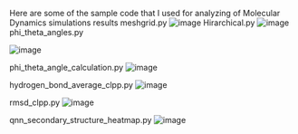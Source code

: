 Here are some of the sample code that I used for analyzing of Molecular Dynamics simulations results
meshgrid.py
![image](https://github.com/user-attachments/assets/1ddbfd0a-5f74-4e59-8f41-61623a9716e5)
Hirarchical.py
![image](https://github.com/user-attachments/assets/fda49a82-0ff4-49d6-8d67-dd4acf886b7d)
phi_theta_angles.py

![image](https://github.com/user-attachments/assets/d98b71dc-e87a-4807-b2f9-07478458e71e)

phi_theta_angle_calculation.py
![image](https://github.com/user-attachments/assets/d6771a9d-7589-420d-9c91-9d31c78276b5)

hydrogen_bond_average_clpp.py
![image](https://github.com/user-attachments/assets/5459b585-45eb-41b3-8fbc-32c0bf142638)

rmsd_clpp.py
![image](https://github.com/user-attachments/assets/8c67c861-ee01-4c57-9e68-11f3395f5173)

qnn_secondary_structure_heatmap.py
![image](https://github.com/user-attachments/assets/f37669b8-05b7-4814-a7f2-27d8fe39d352)
